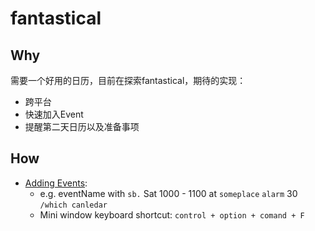 # fantastical

## Why

需要一个好用的日历，目前在探索fantastical，期待的实现：

* 跨平台
* 快速加入Event
* 提醒第二天日历以及准备事项


## How

* [Adding Events](https://www.youtube.com/watch?v=EtnLPV62vcE&feature=emb_logo): 
	* e.g. eventName with `sb.` Sat 1000 - 1100 at `someplace` `alarm` 30 `/which canledar`
	* Mini window keyboard shortcut: `control + option + comand + F`
